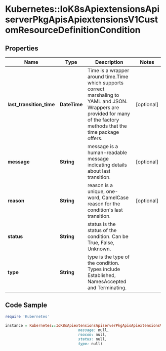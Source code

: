# Kubernetes::IoK8sApiextensionsApiserverPkgApisApiextensionsV1CustomResourceDefinitionCondition

## Properties

Name | Type | Description | Notes
------------ | ------------- | ------------- | -------------
**last_transition_time** | **DateTime** | Time is a wrapper around time.Time which supports correct marshaling to YAML and JSON.  Wrappers are provided for many of the factory methods that the time package offers. | [optional] 
**message** | **String** | message is a human-readable message indicating details about last transition. | [optional] 
**reason** | **String** | reason is a unique, one-word, CamelCase reason for the condition&#39;s last transition. | [optional] 
**status** | **String** | status is the status of the condition. Can be True, False, Unknown. | 
**type** | **String** | type is the type of the condition. Types include Established, NamesAccepted and Terminating. | 

## Code Sample

```ruby
require 'Kubernetes'

instance = Kubernetes::IoK8sApiextensionsApiserverPkgApisApiextensionsV1CustomResourceDefinitionCondition.new(last_transition_time: null,
                                 message: null,
                                 reason: null,
                                 status: null,
                                 type: null)
```


